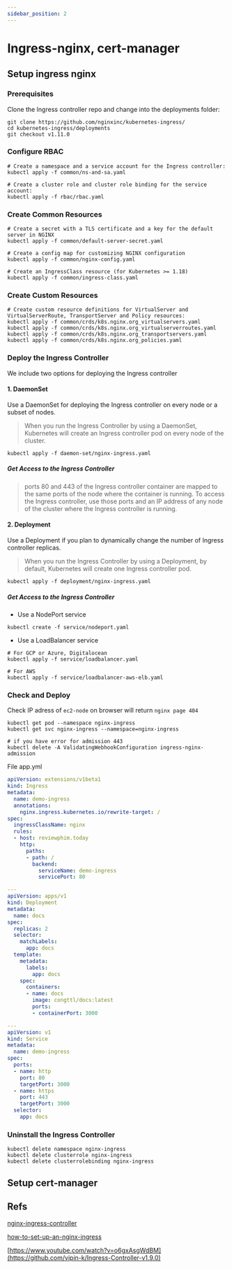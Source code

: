 ```yaml
---
sidebar_position: 2
---
```

# Ingress-nginx, cert-manager
## Setup ingress nginx
### Prerequisites
Clone the Ingress controller repo and change into the deployments folder:

```
git clone https://github.com/nginxinc/kubernetes-ingress/
cd kubernetes-ingress/deployments
git checkout v1.11.0
```

### Configure RBAC

```
# Create a namespace and a service account for the Ingress controller:
kubectl apply -f common/ns-and-sa.yaml

# Create a cluster role and cluster role binding for the service account:
kubectl apply -f rbac/rbac.yaml
```

### Create Common Resources
```
# Create a secret with a TLS certificate and a key for the default server in NGINX
kubectl apply -f common/default-server-secret.yaml

# Create a config map for customizing NGINX configuration
kubectl apply -f common/nginx-config.yaml

# Create an IngressClass resource (for Kubernetes >= 1.18)
kubectl apply -f common/ingress-class.yaml

```

### Create Custom Resources
```
# Create custom resource definitions for VirtualServer and VirtualServerRoute, TransportServer and Policy resources:
kubectl apply -f common/crds/k8s.nginx.org_virtualservers.yaml
kubectl apply -f common/crds/k8s.nginx.org_virtualserverroutes.yaml
kubectl apply -f common/crds/k8s.nginx.org_transportservers.yaml
kubectl apply -f common/crds/k8s.nginx.org_policies.yaml
```

### Deploy the Ingress Controller
We include two options for deploying the Ingress controller

#### 1. DaemonSet
Use a DaemonSet for deploying the Ingress controller on every node or a subset of nodes.

> When you run the Ingress Controller by using a DaemonSet, Kubernetes will create an Ingress controller pod on every node of the cluster.

```
kubectl apply -f daemon-set/nginx-ingress.yaml
```

##### Get Access to the Ingress Controller
> ports 80 and 443 of the Ingress controller container are mapped to the same ports of the node where the container is running. To access the Ingress controller, use those ports and an IP address of any node of the cluster where the Ingress controller is running.

#### 2. Deployment
Use a Deployment if you plan to dynamically change the number of Ingress controller replicas.

> When you run the Ingress Controller by using a Deployment, by default, Kubernetes will create one Ingress controller pod.

```
kubectl apply -f deployment/nginx-ingress.yaml
```

##### Get Access to the Ingress Controller
- Use a NodePort service

```
kubectl create -f service/nodeport.yaml
```

- Use a LoadBalancer service

```
# For GCP or Azure, Digitalocean
kubectl apply -f service/loadbalancer.yaml

# For AWS
kubectl apply -f service/loadbalancer-aws-elb.yaml
```


### Check and Deploy
Check IP adress of `ec2-node` on browser will return `nginx page 404`

```
kubectl get pod --namespace nginx-ingress
kubectl get svc nginx-ingress --namespace=nginx-ingress

# if you have error for admission 443
kubectl delete -A ValidatingWebhookConfiguration ingress-nginx-admission
```

File app.yml
```yml
apiVersion: extensions/v1beta1
kind: Ingress
metadata:
  name: demo-ingress
  annotations:
    nginx.ingress.kubernetes.io/rewrite-target: /
spec:
  ingressClassName: nginx
  rules:
  - host: reviewphim.today
    http:
      paths:
      - path: /
        backend:
          serviceName: demo-ingress
          servicePort: 80

---
apiVersion: apps/v1
kind: Deployment
metadata:
  name: docs
spec:
  replicas: 2
  selector:
    matchLabels:
      app: docs
  template:
    metadata:
      labels:
        app: docs
    spec:
      containers:
      - name: docs
        image: congttl/docs:latest
        ports:
        - containerPort: 3000

---
apiVersion: v1
kind: Service
metadata:
  name: demo-ingress
spec:
  ports:
  - name: http
    port: 80
    targetPort: 3000
  - name: https
    port: 443
    targetPort: 3000
  selector:
    app: docs
```

### Uninstall the Ingress Controller
```
kubectl delete namespace nginx-ingress
kubectl delete clusterrole nginx-ingress
kubectl delete clusterrolebinding nginx-ingress
```

## Setup cert-manager

## Refs
[nginx-ingress-controller](https://docs.nginx.com/nginx-ingress-controller/installation/installation-with-manifests/)

[how-to-set-up-an-nginx-ingress](https://www.digitalocean.com/community/tutorials/how-to-set-up-an-nginx-ingress-on-digitalocean-kubernetes-using-helm)

[https://www.youtube.com/watch?v=o6gxAsgWdBM](https://github.com/vipin-k/Ingress-Controller-v1.9.0)
